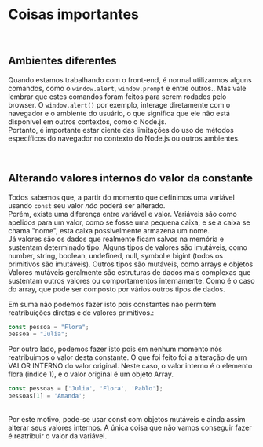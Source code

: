 # Coisas importantes

</br>

## Ambientes diferentes
Quando estamos trabalhando com o front-end, é normal utilizarmos alguns comandos, como o `window.alert`, `window.prompt` e entre outros.. Mas vale lembrar que estes comandos foram feitos para serem rodados pelo browser. O `window.alert()` por exemplo, interage diretamente com o navegador e o ambiente do usuário, o que significa que ele não está disponível em outros contextos, como o Node.js. </br>
Portanto, é importante estar ciente das limitações do uso de métodos específicos do navegador no contexto do Node.js ou outros ambientes.

</br>

## Alterando valores internos do valor da constante
Todos sabemos que, a partir do momento que definimos uma variável usando `const` seu valor _não_ poderá ser alterado. </br>
Porém, existe uma diferença entre variável e valor. Variáveis são como apelidos para um valor, como se fosse uma pequena caixa, e se a caixa se chama "nome", esta caixa possivelmente armazena um nome. </br>
Já valores são os dados que realmente ficam salvos na memória e sustentam determinado tipo. Alguns tipos de valores são imutáveis, como number, string, boolean, undefined, null, symbol e bigint (todos os primitivos são imutáveis). Outros tipos são mutáveis, como arrays e objetos 
</br> 
Valores mutáveis geralmente são estruturas de dados mais complexas que sustentam outros valores ou comportamentos internamente. Como é o caso do array, que pode ser composto por vários outros tipos de dados.

Em suma não podemos fazer isto pois constantes não permitem reatribuições diretas e de valores primitivos.:
```js
const pessoa = "Flora";
pessoa = "Julia"; 
```

Por outro lado, podemos fazer isto pois em nenhum momento nós reatribuimos o valor desta constante. O que foi feito foi a alteração de um VALOR INTERNO do valor original.
Neste caso, o valor interno é o elemento flora (indice 1), e o valor original é um objeto Array.
```js
const pessoas = ['Julia', 'Flora', 'Pablo'];
pessoas[1] = 'Amanda';
```
</br>
Por este motivo, pode-se usar const com objetos mutáveis e ainda assim alterar seus valores internos. A única coisa que não vamos conseguir fazer é reatribuir o valor da variável.
